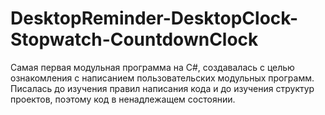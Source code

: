 # DesktopReminder-DesktopClock-Stopwatch-CountdownClock
Самая первая модульная программа на C#, создавалась с целью ознакомления с написанием пользовательских модульных программ.  
Писалась до изучения правил написания кода и до изучения структур проектов, поэтому код в ненадлежащем состоянии.
